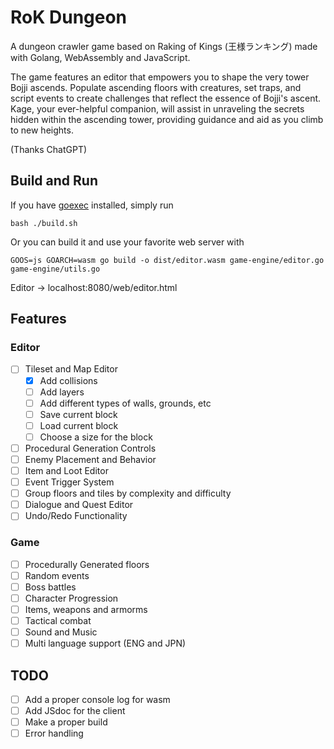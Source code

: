 # RoK Dungeon

A dungeon crawler game based on Raking of Kings (王様ランキング) made with Golang, WebAssembly and JavaScript.

The game features an editor that empowers you to shape the very tower Bojji ascends. Populate ascending floors with creatures, set traps, and script events to create challenges that reflect the essence of Bojji's ascent. Kage, your ever-helpful companion, will assist in unraveling the secrets hidden within the ascending tower, providing guidance and aid as you climb to new heights.

(Thanks ChatGPT)

## Build and Run

If you have [goexec](https://github.com/shurcooL/goexec) installed, simply run

```
bash ./build.sh
```

Or you can build it and use your favorite web server with

```
GOOS=js GOARCH=wasm go build -o dist/editor.wasm game-engine/editor.go game-engine/utils.go
```

Editor -> localhost:8080/web/editor.html

## Features

### Editor

- [ ] Tileset and Map Editor
  - [X] Add collisions
  - [ ] Add layers
  - [ ] Add different types of walls, grounds, etc
  - [ ] Save current block
  - [ ] Load current block
  - [ ] Choose a size for the block
- [ ] Procedural Generation Controls
- [ ] Enemy Placement and Behavior
- [ ] Item and Loot Editor
- [ ] Event Trigger System
- [ ] Group floors and tiles by complexity and difficulty
- [ ] Dialogue and Quest Editor
- [ ] Undo/Redo Functionality

### Game

- [ ] Procedurally Generated floors
- [ ] Random events
- [ ] Boss battles
- [ ] Character Progression
- [ ] Items, weapons and armorms
- [ ] Tactical combat
- [ ] Sound and Music
- [ ] Multi language support (ENG and JPN)

## TODO

- [ ] Add a proper console log for wasm
- [ ] Add JSdoc for the client
- [ ] Make a proper build
- [ ] Error handling
